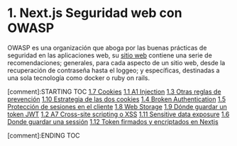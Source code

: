 # 1. Next.js Seguridad web con OWASP

OWASP es una organización que aboga por las buenas prácticas de
seguridad en las aplicaciones web, su [sitio web](https://owasp.org)
contiene una serie de recomendaciones; generales, para cada aspecto de
un sitio web, desde la recuperación de contraseña hasta el loggeo; y
específicas, destinadas a una sola tecnología como docker o ruby on
rails.


[comment]:STARTING TOC
[1.7 Cookies](<./content/1.7 Cookies.md>)
[1.1 A1 Injection](<./content/1.1 A1 Injection.md>)
[1.3 Otras reglas de prevención](<./content/1.3 Otras reglas de prevención.md>)
[1.10 Estrategia de las dos cookies](<./content/1.10 Estrategia de las dos cookies.md>)
[1.4 Broken Authentication](<./content/1.4 Broken Authentication.md>)
[1.5 Protección de sesiones en el cliente](<./content/1.5 Protección de sesiones en el cliente.md>)
[1.8 Web Storage](<./content/1.8 Web Storage.md>)
[1.9 Dónde guardar un token JWT](<./content/1.9 Dónde guardar un token JWT.md>)
[1.2 A7 Cross-site scripting o XSS](<./content/1.2 A7 Cross-site scripting o XSS.md>)
[1.11 Sensitive data exposure](<./content/1.11 Sensitive data exposure.md>)
[1.6 Donde guardar una sessión](<./content/1.6 Donde guardar una sessión.md>)
[1.12 Token firmados y encriptados en Nextjs](<./content/1.12 Token firmados y encriptados en Nextjs.md>)

[comment]:ENDING TOC